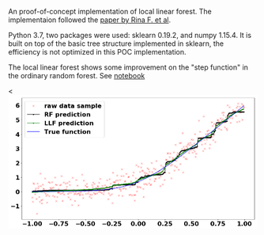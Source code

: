 An proof-of-concept implementation of local linear forest. The implementaion followed the [paper by Rina F. et al](https://arxiv.org/abs/1807.11408). 


Python 3.7, two packages were used: sklearn 0.19.2, and numpy 1.15.4. It is built on top of the basic tree structure implemented in sklearn, the efficiency is not optimized in this POC implementation. 

The local linear forest shows some improvement on the "step function" in the ordinary random forest. See [notebook](notebook/Toy_Example.ipynb)


<<img src="./toy_example.png" width=600  alt="Banana" ALIGN="Middle">

